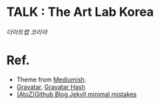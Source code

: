 # TALK : The Art Lab Korea

_더아트랩 코리아_


# Ref.
* Theme from [Mediumish](https://github.com/wowthemesnet/mediumish-theme-jekyll).
* [Gravatar](https://ko.gravatar.com/), [Gravatar Hash](https://en.gravatar.com/site/check/theartlabkorea@gmail.com)
* [(AtoZ)Github Blog Jekyll minimal mistakes](https://eona1301.github.io/a_to_z/GithubBlog/)
